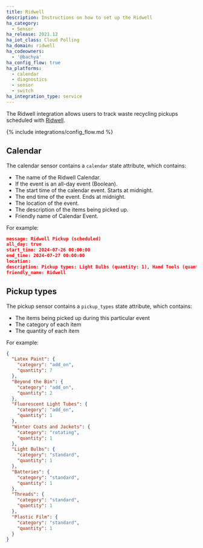 ```yaml
---
title: Ridwell
description: Instructions on how to set up the Ridwell
ha_category:
  - Sensor
ha_release: 2021.12
ha_iot_class: Cloud Polling
ha_domain: ridwell
ha_codeowners:
  - '@bachya'
ha_config_flow: true
ha_platforms:
  - calendar
  - diagnostics
  - sensor
  - switch
ha_integration_type: service
---
```


The Ridwell integration allows users to track waste recycling pickups scheduled with [Ridwell](https://www.ridwell.com).

{% include integrations/config_flow.md %}

## Calendar

The calendar sensor contains a `calendar` state attribute, which contains:

- The name of the Ridwell Calendar.
- If the event is an all-day event (Boolean).
- The start time of the calendar event. Starts at midnight.
- The end time of the event. Ends at midnight.
- The location of the event.
- The description of the items being picked up.
- Friendly name of Calendar Event.

For example:

```json
message: Ridwell Pickup (scheduled)
all_day: true
start_time: 2024-07-26 00:00:00
end_time: 2024-07-27 00:00:00
location: 
description: Pickup types: Light Bulbs (quantity: 1), Hand Tools (quantity: 1), Batteries (quantity: 1), Threads (quantity: 1), Plastic Film (quantity: 1)
friendly_name: Ridwell
```

## Pickup types

The pickup sensor contains a `pickup_types` state attribute, which contains:

- The items being picked up during this particular event
- The category of each item
- The quantity of each item

For example:

```json
{
  "Latex Paint": {
    "category": "add_on",
    "quantity": 7
  },
  "Beyond the Bin": {
    "category": "add_on",
    "quantity": 2
  },
  "Fluorescent Light Tubes": {
    "category": "add_on",
    "quantity": 1
  },
  "Winter Coats and Jackets": {
    "category": "rotating",
    "quantity": 1
  },
  "Light Bulbs": {
    "category": "standard",
    "quantity": 1
  },
  "Batteries": {
    "category": "standard",
    "quantity": 1
  },
  "Threads": {
    "category": "standard",
    "quantity": 1
  },
  "Plastic Film": {
    "category": "standard",
    "quantity": 1
  }
}
```
